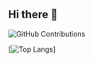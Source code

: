 ## Hi there 👋

<!--
**Pan-Fifth/Pan-Fifth** is a ✨ _special_ ✨ repository because its `README.md` (this file) appears on your GitHub profile.

Here are some ideas to get you started:

- 🔭 I’m currently working on ...
- 🌱 I’m currently learning ...
- 👯 I’m looking to collaborate on ...
- 🤔 I’m looking for help with ...
- 💬 Ask me about ...
- 📫 How to reach me: ...
- 😄 Pronouns: ...
- ⚡ Fun fact: ...
-->
![GitHub Contributions](https://github-readme-streak-stats.herokuapp.com/?user=Pan-Fifth)

[![Top Langs](https://github-readme-stats.vercel.app/api/top-langs/?username=Pan-Fifth&layout=donut-vertical)]

